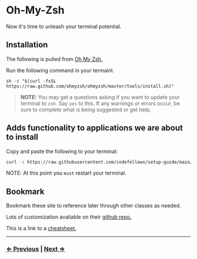 # Oh-My-Zsh

Now it's time to unleash your terminal potential.

## Installation

The following is pulled from [Oh My Zsh.](https://ohmyz.sh/)

Run the following command in your termainl.

`sh -c "$(curl -fsSL https://raw.github.com/ohmyzsh/ohmyzsh/master/tools/install.sh)"`

> **NOTE:** You may get a questions asking if you want to update your terminal to `zsh`. Say `yes` to this. If any warnings or errors occur, be sure to complete what is being suggested or get help.

## Adds functionality to applications we are about to install

Copy and paste the following to your terminal:

```bash
curl -s https://raw.githubusercontent.com/codefellows/setup-guide/main/configs/update_zshrc.sh | bash
```

NOTE: At this point you `must` restart your terminal.

## Bookmark

Bookmark these site to reference later through other classes as needed.

Lots of customization avaliable on their [github repo.](https://github.com/ohmyzsh/ohmyzsh/)

This is a link to a [cheatsheet.](https://github.com/ohmyzsh/ohmyzsh/wiki/Cheatsheet)

---

### [⇐ Previous](./8-vscode.md) | [Next ⇒](./10-verify.md)
